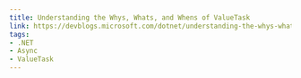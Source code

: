 ```yaml
---
title: Understanding the Whys, Whats, and Whens of ValueTask
link: https://devblogs.microsoft.com/dotnet/understanding-the-whys-whats-and-whens-of-valuetask/
tags:
- .NET
- Async
- ValueTask
---
```

